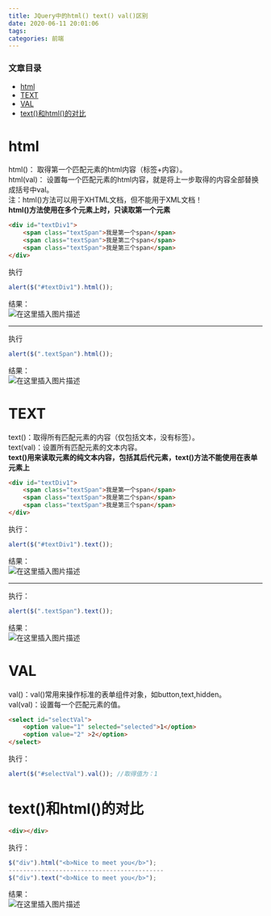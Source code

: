 ```yaml
---
title: JQuery中的html() text() val()区别
date: 2020-06-11 20:01:06
tags: 
categories: 前端
---
```


<!--more-->

### 文章目录

- [html](#html_2)
- [TEXT](#TEXT_32)
- [VAL](#VAL_61)
- [text\(\)和html\(\)的对比](#texthtml_78)

# html

html\(\)： 取得第一个匹配元素的html内容（标签+内容）。  
html\(val\)： 设置每一个匹配元素的html内容，就是将上一步取得的内容全部替换成括号中val。  
注：html\(\)方法可以用于XHTML文档，但不能用于XML文档！  
**html\(\)方法使用在多个元素上时，只读取第一个元素**

```html
<div id="textDiv1">
    <span class="textSpan">我是第一个span</span>
    <span class="textSpan">我是第二个span</span>
    <span class="textSpan">我是第三个span</span>
</div>
```

执行

```js
alert($("#textDiv1").html());
```

结果：  
![在这里插入图片描述](https://img-blog.csdnimg.cn/20200611195419270.png)

---

执行

```js
alert($(".textSpan").html());
```

结果：  
![在这里插入图片描述](https://img-blog.csdnimg.cn/20200611195459953.png)

# TEXT

text\(\)：取得所有匹配元素的内容（仅包括文本，没有标签）。  
text\(val\)：设置所有匹配元素的文本内容。  
**text\(\)用来读取元素的纯文本内容，包括其后代元素，text\(\)方法不能使用在表单元素上**

```html
<div id="textDiv1">
    <span class="textSpan">我是第一个span</span>
    <span class="textSpan">我是第二个span</span>
    <span class="textSpan">我是第三个span</span>
</div>
```

执行：

```js
alert($("#textDiv1").text());
```

结果：  
![在这里插入图片描述](https://img-blog.csdnimg.cn/20200611195620476.png)

---

执行：

```js
alert($(".textSpan").text());
```

结果：  
![在这里插入图片描述](https://img-blog.csdnimg.cn/20200611195646339.png)

# VAL

val\(\)：val\(\)常用来操作标准的表单组件对象，如button,text,hidden。  
val\(val\)：设置每一个匹配元素的值。

```html
<select id="selectVal">
    <option value="1" selected="selected">1</option>
    <option value="2" >2</option>
</select>
```

执行：

```js
alert($("#selectVal").val()); //取得值为：1 
```

# text\(\)和html\(\)的对比

```html
<div></div>
```

执行：

```js
$("div").html("<b>Nice to meet you</b>");
-------------------------------------------
$("div").text("<b>Nice to meet you</b>");
```

结果：  
![在这里插入图片描述](https://img-blog.csdnimg.cn/20200611200010862.png)